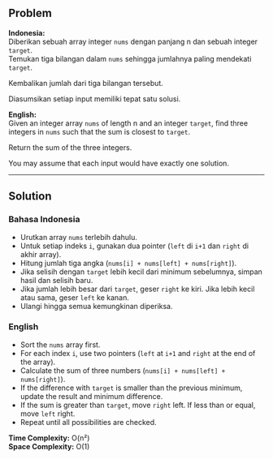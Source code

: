 ## Problem

**Indonesia:**  
Diberikan sebuah array integer `nums` dengan panjang n dan sebuah integer `target`.  
Temukan tiga bilangan dalam `nums` sehingga jumlahnya paling mendekati `target`.

Kembalikan jumlah dari tiga bilangan tersebut.

Diasumsikan setiap input memiliki tepat satu solusi.

**English:**  
Given an integer array `nums` of length n and an integer `target`, find three integers in `nums` such that the sum is closest to `target`.

Return the sum of the three integers.

You may assume that each input would have exactly one solution.

---

## Solution

### Bahasa Indonesia

- Urutkan array `nums` terlebih dahulu.
- Untuk setiap indeks `i`, gunakan dua pointer (`left` di `i+1` dan `right` di akhir array).
- Hitung jumlah tiga angka (`nums[i] + nums[left] + nums[right]`).
- Jika selisih dengan `target` lebih kecil dari minimum sebelumnya, simpan hasil dan selisih baru.
- Jika jumlah lebih besar dari `target`, geser `right` ke kiri. Jika lebih kecil atau sama, geser `left` ke kanan.
- Ulangi hingga semua kemungkinan diperiksa.

### English

- Sort the `nums` array first.
- For each index `i`, use two pointers (`left` at `i+1` and `right` at the end of the array).
- Calculate the sum of three numbers (`nums[i] + nums[left] + nums[right]`).
- If the difference with `target` is smaller than the previous minimum, update the result and minimum difference.
- If the sum is greater than `target`, move `right` left. If less than or equal, move `left` right.
- Repeat until all possibilities are checked.

**Time Complexity:** O(n²)  
**Space Complexity:** O(1)
